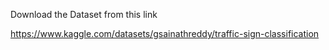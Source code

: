 Download the Dataset from this link 

https://www.kaggle.com/datasets/gsainathreddy/traffic-sign-classification